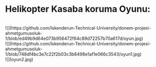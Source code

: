 <h1><b>Helikopter Kasaba koruma Oyunu:</b></h1><br>
![](https://github.com/Iskenderun-Technical-University/donem-projesi-ahmetgumusoluk-1/blob/ed49b9d64e073b956472f64c89d72257b70a617d/oyun.jpg)
<br>
![](https://github.com/Iskenderun-Technical-University/donem-projesi-ahmetgumusoluk-1/blob/748df4bc3e7c22f2b03c3b8498e1af1e066c3543/oyun1.jpg)<br>
![](oyun2.jpg)<br>

